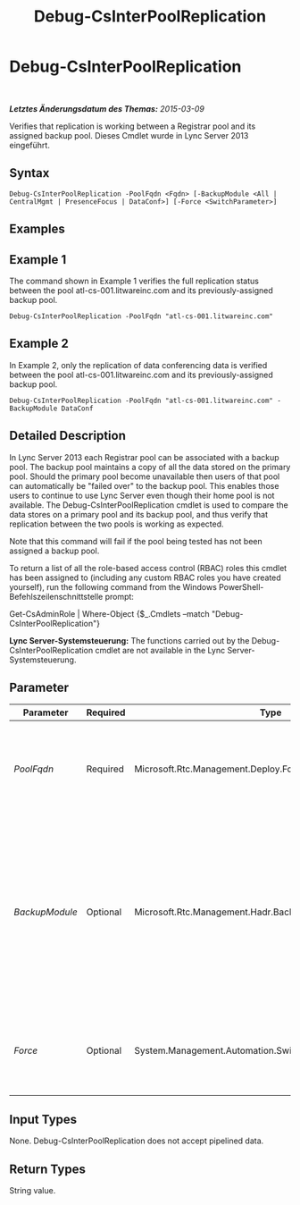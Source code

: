 ﻿---
title: Debug-CsInterPoolReplication
TOCTitle: Debug-CsInterPoolReplication
ms:assetid: 945bfd1c-1759-4869-9316-b3260fcc633d
ms:mtpsurl: https://technet.microsoft.com/de-de/library/JJ619185(v=OCS.15)
ms:contentKeyID: 49294783
ms.date: 05/19/2016
mtps_version: v=OCS.15
ms.translationtype: HT
---

# Debug-CsInterPoolReplication

 

_**Letztes Änderungsdatum des Themas:** 2015-03-09_

Verifies that replication is working between a Registrar pool and its assigned backup pool. Dieses Cmdlet wurde in Lync Server 2013 eingeführt.

## Syntax

    Debug-CsInterPoolReplication -PoolFqdn <Fqdn> [-BackupModule <All | CentralMgmt | PresenceFocus | DataConf>] [-Force <SwitchParameter>]

## Examples

## Example 1

The command shown in Example 1 verifies the full replication status between the pool atl-cs-001.litwareinc.com and its previously-assigned backup pool.

    Debug-CsInterPoolReplication -PoolFqdn "atl-cs-001.litwareinc.com"

## Example 2

In Example 2, only the replication of data conferencing data is verified between the pool atl-cs-001.litwareinc.com and its previously-assigned backup pool.

    Debug-CsInterPoolReplication -PoolFqdn "atl-cs-001.litwareinc.com" -BackupModule DataConf

## Detailed Description

In Lync Server 2013 each Registrar pool can be associated with a backup pool. The backup pool maintains a copy of all the data stored on the primary pool. Should the primary pool become unavailable then users of that pool can automatically be "failed over" to the backup pool. This enables those users to continue to use Lync Server even though their home pool is not available. The Debug-CsInterPoolReplication cmdlet is used to compare the data stores on a primary pool and its backup pool, and thus verify that replication between the two pools is working as expected.

Note that this command will fail if the pool being tested has not been assigned a backup pool.

To return a list of all the role-based access control (RBAC) roles this cmdlet has been assigned to (including any custom RBAC roles you have created yourself), run the following command from the Windows PowerShell-Befehlszeilenschnittstelle prompt:

Get-CsAdminRole | Where-Object {$\_.Cmdlets –match "Debug-CsInterPoolReplication"}

**Lync Server-Systemsteuerung:** The functions carried out by the Debug-CsInterPoolReplication cmdlet are not available in the Lync Server-Systemsteuerung.

## Parameter


<table>
<colgroup>
<col style="width: 25%" />
<col style="width: 25%" />
<col style="width: 25%" />
<col style="width: 25%" />
</colgroup>
<thead>
<tr class="header">
<th>Parameter</th>
<th>Required</th>
<th>Type</th>
<th>Description</th>
</tr>
</thead>
<tbody>
<tr class="odd">
<td><p><em>PoolFqdn</em></p></td>
<td><p>Required</p></td>
<td><p>Microsoft.Rtc.Management.Deploy.Fqdn</p></td>
<td><p>Fully qualified domain name of the primary pool being tested. For example:</p>
<p>-PoolFqdn &quot;atl-cs-001.litwareinc.com&quot;</p></td>
</tr>
<tr class="even">
<td><p><em>BackupModule</em></p></td>
<td><p>Optional</p></td>
<td><p>Microsoft.Rtc.Management.Hadr.BackupService.BackupModules</p></td>
<td><p>Enables administrators to specify the data store to be verified. Allowed values are:</p>
<p>* All</p>
<p>* CentralMgmt</p>
<p>* PresenceFocus</p>
<p>* DataConf</p>
<p>The default value is All.</p></td>
</tr>
<tr class="odd">
<td><p><em>Force</em></p></td>
<td><p>Optional</p></td>
<td><p>System.Management.Automation.SwitchParameter</p></td>
<td><p>Suppresses the display of any non-fatal error message that might occur when running the command.</p></td>
</tr>
</tbody>
</table>


## Input Types

None. Debug-CsInterPoolReplication does not accept pipelined data.

## Return Types

String value.

